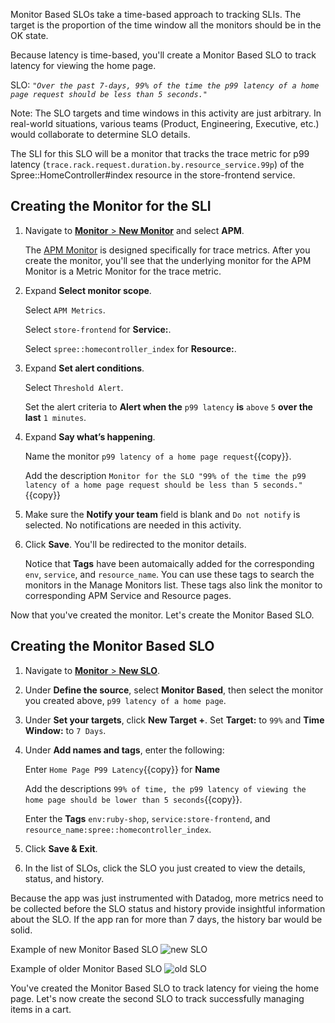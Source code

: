 Monitor Based SLOs take a time-based approach to tracking SLIs. The target is the proportion of the time window all the monitors should be in the OK state. 

Because latency is time-based, you'll create a Monitor Based SLO to track latency for viewing the home page.

SLO:
*`"Over the past 7-days, 99% of the time the p99 latency of a home page request should be less than 5 seconds."`*

Note: The SLO targets and time windows in this activity are just arbitrary. In real-world situations, various teams (Product, Engineering, Executive, etc.) would collaborate to determine SLO details.

The SLI for this SLO will be a monitor that tracks the trace metric for p99 latency (`trace.rack.request.duration.by.resource_service.99p`) of the Spree::HomeController#index resource in the store-frontend service. 

## Creating the Monitor for the SLI

1. Navigate to <a href="https://app.datadoghq.com/monitors#/create" target="_datadog">**Monitor** > **New Monitor**</a> and select **APM**.

   The <a href="https://docs.datadoghq.com/monitors/monitor_types/apm/?tab=apmmetrics" target="_blank">APM Monitor</a> is designed specifically for trace metrics. After you create the monitor, you'll see that the underlying monitor for the APM Monitor is a Metric Monitor for the trace metric.

2. Expand **Select monitor scope**.
   
   Select `APM Metrics`. 
   
   Select `store-frontend` for **Service:**.
   
   Select `spree::homecontroller_index` for **Resource:**.

3. Expand **Set alert conditions**.

   Select `Threshold Alert`. 
   
   Set the alert criteria to **Alert when the** `p99 latency` **is** `above` `5` **over the last** `1 minutes`.

4. Expand **Say what’s happening**.

   Name the monitor `p99 latency of a home page request`{{copy}}.
   
   Add the description `Monitor for the SLO "99% of the time the p99 latency of a home page request should be less than 5 seconds."`{{copy}}

5. Make sure the **Notify your team** field is blank and `Do not notify` is selected. No notifications are needed in this activity.

5. Click **Save**. You'll be redirected to the monitor details.

   Notice that **Tags** have been automaically added for the corresponding `env`, `service`, and `resource_name`. You can use these tags to search the monitors in the Manage Monitors list. These tags also link the monitor to corresponding APM Service and Resource pages.

Now that you've created the monitor. Let's create the Monitor Based SLO.

## Creating the Monitor Based SLO

1. Navigate to <a href="https://app.datadoghq.com/slo/new" target="_datadog">**Monitor** > **New SLO**</a>.

2. Under **Define the source**, select **Monitor Based**, then select the monitor you created above, `p99 latency of a home page`.

3. Under **Set your targets**, click **New Target +**. Set **Target:** to `99%` and **Time Window:** to `7 Days`.

4. Under **Add names and tags**, enter the following:

   Enter `Home Page P99 Latency`{{copy}} for **Name**
   
   Add the descriptions `99% of time, the p99 latency of viewing the home page should be lower than 5 seconds`{{copy}}.
   
   Enter the **Tags** `env:ruby-shop`, `service:store-frontend`, and `resource_name:spree::homecontroller_index`.

5. Click **Save & Exit**.

6. In the list of SLOs, click the SLO you just created to view the details, status, and history.

Because the app was just instrumented with Datadog, more metrics need to be collected before the SLO status and history provide insightful information about the SLO. If the app ran for more than 7 days, the history bar would be solid.

Example of new Monitor Based SLO
![new SLO](slopractice/assets/monitor-slo-new.png)

Example of older Monitor Based SLO
![old SLO](slopractice/assets/monitor-slo-7-days.png)

You've created the Monitor Based SLO to track latency for vieing the home page. Let's now create the second SLO to track successfully managing items in a cart.